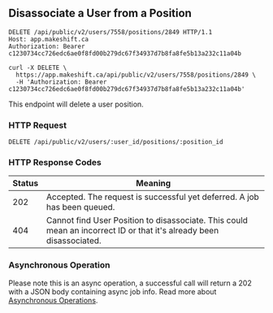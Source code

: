 ## Disassociate a User from a Position

```http
DELETE /api/public/v2/users/7558/positions/2849 HTTP/1.1
Host: app.makeshift.ca
Authorization: Bearer c1230734cc726edc6ae0f8fd00b279dc67f34937d7b8fa8fe5b13a232c11a04b
```

```shell
curl -X DELETE \
  https://app.makeshift.ca/api/public/v2/users/7558/positions/2849 \
  -H 'Authorization: Bearer c1230734cc726edc6ae0f8fd00b279dc67f34937d7b8fa8fe5b13a232c11a04b'
```

This endpoint will delete a user position.

### HTTP Request

`DELETE /api/public/v2/users/:user_id/positions/:position_id`

### HTTP Response Codes

Status | Meaning
---------- | -------
202 | Accepted. The request is successful yet deferred. A job has been queued.
404 | Cannot find User Position to disassociate. This could mean an incorrect ID or that it's already been disassociated. 

### Asynchronous Operation
  
Please note this is an async operation, a successful call will return a 202 with a JSON body containing async job info.  Read more about [Asynchronous Operations](#asynchronous-endpoints).